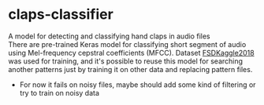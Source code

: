 # claps-classifier
A model for detecting and classifying hand claps in audio files  
There are pre-trained Keras model for classifying short segment of audio using Mel-frequency cepstral coefficients (MFCC).
Dataset [FSDKaggle2018](https://zenodo.org/record/2552860#.XVsDSLr7RhG) was used for training, and it's possible to reuse 
this model for searching another patterns just by training it on other data and replacing pattern files.

- For now it fails on noisy files, maybe should add some kind of filtering or try to train on noisy data
